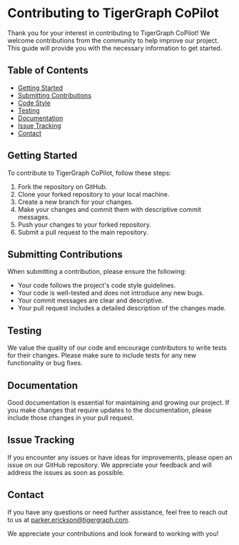 # Contributing to TigerGraph CoPilot

Thank you for your interest in contributing to TigerGraph CoPilot! We welcome contributions from the community to help improve our project. This guide will provide you with the necessary information to get started.

## Table of Contents
- [Getting Started](#getting-started)
- [Submitting Contributions](#submitting-contributions)
- [Code Style](#code-style)
- [Testing](#testing)
- [Documentation](#documentation)
- [Issue Tracking](#issue-tracking)
- [Contact](#contact)

## Getting Started
To contribute to TigerGraph CoPilot, follow these steps:

1. Fork the repository on GitHub.
2. Clone your forked repository to your local machine.
3. Create a new branch for your changes.
4. Make your changes and commit them with descriptive commit messages.
5. Push your changes to your forked repository.
6. Submit a pull request to the main repository.

## Submitting Contributions
When submitting a contribution, please ensure the following:

- Your code follows the project's code style guidelines.
- Your code is well-tested and does not introduce any new bugs.
- Your commit messages are clear and descriptive.
- Your pull request includes a detailed description of the changes made.

## Testing
We value the quality of our code and encourage contributors to write tests for their changes. Please make sure to include tests for any new functionality or bug fixes.

## Documentation
Good documentation is essential for maintaining and growing our project. If you make changes that require updates to the documentation, please include those changes in your pull request.

## Issue Tracking
If you encounter any issues or have ideas for improvements, please open an issue on our GitHub repository. We appreciate your feedback and will address the issues as soon as possible.

## Contact
If you have any questions or need further assistance, feel free to reach out to us at [parker.erickson@tigergraph.com](mailto:parker.erickson@tigergraph.com).

We appreciate your contributions and look forward to working with you!
